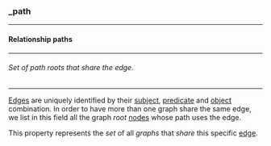 ### _path



------
#### Relationship paths



------
###### Set of path roots that share the edge.



------
[Edges](_edge.md) are uniquely identified by their [subject](_from.md), [predicate](_predicate.md) and [object](_to.md) combination. In order to have more than one graph share the same edge, we list in this field all the graph *root* [nodes](_id.md) whose path uses the edge.

This property represents the *set* of all *graphs* that *share* this specific [edge](_edge.md).